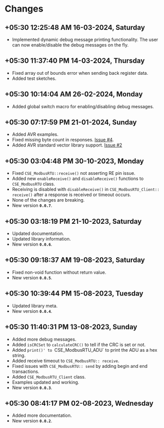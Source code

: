 
# Changes

## **+05:30 12:25:48 AM 16-03-2024, Saturday**

  * Implemented dynamic debug message printing functionality. The user can now enable/disable the debug messages on the fly.

## **+05:30 11:37:40 PM 14-03-2024, Thursday**

  * Fixed array out of bounds error when sending back register data.
  * Added test sketches.

## **+05:30 10:14:04 AM 26-02-2024, Monday**

  * Added global switch macro for enabling/disabling debug messages.

## **+05:30 07:17:59 PM 21-01-2024, Sunday**

  * Added AVR examples.
  * Fixed missing byte count in responses. [Issue #4](https://github.com/CIRCUITSTATE/CSE_ModbusRTU/issues/4).
  * Added AVR standard vector library support. [Issue #2](https://github.com/CIRCUITSTATE/CSE_ModbusRTU/issues/2)

## **+05:30 03:04:48 PM 30-10-2023, Monday**

  * Fixed `CSE_ModbusRTU::receive()` not asserting RE pin issue.
  * Added new `enableReceive()` and `disableReceive()` functions to `CSE_ModbusRTU` class.
  * Receiving is disabled with `disableReceive()` in `CSE_ModbusRTU_Client:: receive()` after a response is received or timeout occurs.
  * None of the changes are breaking.
  * New version **`0.0.7`**.

## **+05:30 03:18:19 PM 21-10-2023, Saturday**

  * Updated documentation.
  * Updated library information.
  * New version **`0.0.6`**.

## **+05:30 09:18:37 AM 19-08-2023, Saturday**

  * Fixed non-void function without return value.
  * New version **`0.0.5`**.


## **+05:30 10:39:44 PM 15-08-2023, Tuesday**

  * Updated library meta.
  * New version **`0.0.4`**.

## **+05:30 11:40:31 PM 13-08-2023, Sunday**

  * Added more debug messages.
  * Added `isCRCSet` to `calculateCRC()` to tell if the CRC is set or not.
  * Added `print()' to `CSE_ModbusRTU_ADU` to print the ADU as a hex string.
  * Added receive timeout to `CSE_ModbusRTU:: receive`.
  * Fixed issues with `CSE_ModbusRTU:: send` by adding begin and end transactions.
  * Added `CSE_ModbusRTU_Client` class.
  * Examples updated and working.
  * New version **`0.0.3`**.

## **+05:30 08:41:17 PM 02-08-2023, Wednesday**

  * Added more documentation.
  * New version **`0.0.2`**.

